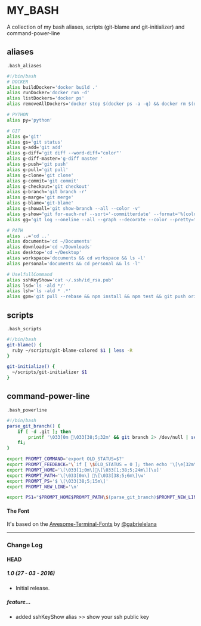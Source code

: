 # MY_BASH
A collection of my bash aliases, scripts (git-blame and git-initializer) and command-power-line

## aliases
`.bash_aliases`
``` bash
#!/bin/bash
# DOCKER
alias buildDocker='docker build .'
alias runDocker='docker run -d'
alias listDockers='docker ps'
alias removeAllDockers='docker stop $(docker ps -a -q) && docker rm $(docker ps -a -q)'

# PYTHON
alias py='python'

# GIT
alias g='git'
alias gs='git status'
alias g-add='git add'
alias g-diff='git diff --word-diff="color"'
alias g-diff-master='g-diff master '
alias g-push='git push'
alias g-pull='git pull'
alias g-clone='git clone'
alias g-commit='git commit'
alias g-checkout='git checkout'
alias g-branch='git branch -r'
alias g-marge='git merge'
alias g-blame='git-blame'
alias g-showall='git show-branch --all --color -v'
alias g-show="git for-each-ref --sort='-committerdate' --format='%(color:green)%(authordate)%09>> %(color:blue) %(refname)' refs/heads | sed -e 's-refs/heads/--'"
alias gg='git log --oneline --all --graph --decorate --color --pretty=format:"%C(auto)%d%h %C(bold)>>%Creset%Cblue %ar %Creset%C(bold):%Creset [%Cred%an%Creset : %Cgreen\"%s\"%Creset]"'

# PATH
alias ..='cd ..'
alias documents='cd ~/Documents'
alias downloads='cd ~/Downloads'
alias desktop='cd ~/Desktop'
alias workspace='documents && cd workspace && ls -l'
alias personal='documents && cd personal && ls -l'

# UselfullCommand
alias sshKeyShow='cat ~/.ssh/id_rsa.pub'
alias lsd='ls -ald */'
alias lsh='ls -ald * .*'
alias gpm='git pull --rebase && npm install && npm test && git push origin master'
```

## scripts
`.bash_scripts`
``` bash
#!/bin/bash
git-blame() {
  ruby ~/scripts/git-blame-colored $1 | less -R
}

git-initialize() {
  ~/scripts/git-initializer $1
}
```

## command-power-line
`.bash_powerline`
``` bash
#!/bin/bash
parse_git_branch() {
    if [ -d .git ]; then
        printf '\033[0m \033[38;5;32m' && git branch 2> /dev/null | sed -e '/^[^*]/d' -e 's/* \(.*\)/(\1)/'
    fi;
}

export PROMPT_COMMAND='export OLD_STATUS=$?'
export PROMPT_FEEDBACK="\`if [ \$OLD_STATUS = 0 ]; then echo '\[\e[32m\]' ; else echo '\[\e[31m\]' ; fi\`"
export PROMPT_HOME='\[\033[1;0m\]\[\033[1;38;5;24m\][\u]'
export PROMPT_PATH='\[\033[0m\] \[\033[38;5;6m\]\w'
export PROMPT_PS='$ \[\033[38;5;15m\]'
export PROMPT_NEW_LINE='\n'

export PS1="$PROMPT_HOME$PROMPT_PATH\$(parse_git_branch)$PROMPT_NEW_LINE$PROMPT_FEEDBACK$PROMPT_PS"

```
#### The Font

 It's based on the [Awesome-Terminal-Fonts](https://github.com/gabrielelana/awesome-terminal-fonts) by [@gabrielelana](https://github.com/gabrielelana)

---
### Change Log

#### HEAD

##### 1.0 (27 - 03 - 2016)

 * Initial release.

##### feature...

 * added sshKeyShow alias >> show your ssh public key
